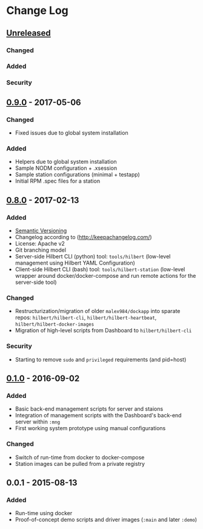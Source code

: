 # Change Log

## [Unreleased]

### Changed
### Added
### Security

## [0.9.0] - 2017-05-06

### Changed
- Fixed issues due to global system installation 

### Added
- Helpers due to global system installation 
- Sample NODM configuration + .xsession
- Sample station configurations (minimal + testapp)
- Initial RPM .spec files for a station

## [0.8.0] - 2017-02-13

### Added
- [Semantic Versioning](http://semver.org/)
- Changelog according to (http://keepachangelog.com/)
- License: Apache v2
- Git branching model
- Server-side Hilbert CLI (python) tool: `tools/hilbert` (low-level management using Hilbert YAML Configuration)
- Client-side Hilbert CLI (bash) tool: `tools/hilbert-station` (low-level wrapper around docker/docker-compose and run remote actions for the server-side tool)

### Changed
- Restructurization/migration of older `malex984/dockapp` into sparate repos: `hilbert/hilbert-cli`, `hilbert/hilbert-heartbeat`, `hilbert/hilbert-docker-images`
- Migration of high-level scripts from Dashboard to `hilbert/hilbert-cli`

### Security 
- Starting to remove `sudo` and `privileged` requirements (and pid=host)

## [0.1.0] - 2016-09-02
### Added
- Basic back-end management scripts for server and staions
- Integration of management scripts with the Dashboard's back-end server within `:mng`
- First working system prototype using manual configurations


### Changed
- Switch of run-time from docker to docker-compose
- Station images can be pulled from a private registry

## 0.0.1 - 2015-08-13
### Added
- Run-time using docker
- Proof-of-concept demo scripts and driver images (`:main` and later `:demo`) 


[Unreleased]: https://github.com/hilbert/hilbert-cli/compare/v0.9.0...HEAD
[0.9.0]: https://github.com/hilbert/hilbert-cli/compare/v0.8.0...v0.9.0
[0.8.0]: https://github.com/hilbert/hilbert-cli/compare/v0.8.0...v0.1.0
[0.1.0]: https://github.com/hilbert/hilbert-cli/compare/v0.0.1...v0.1.0
